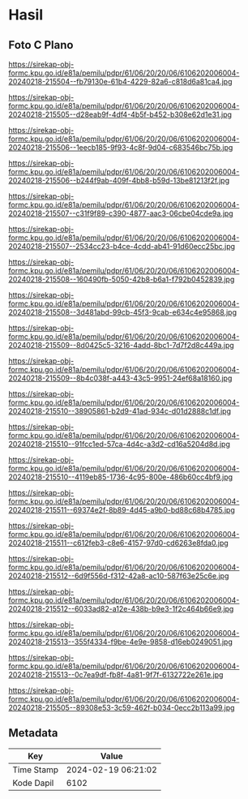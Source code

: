 # Hasil

## Foto C Plano

https://sirekap-obj-formc.kpu.go.id/e81a/pemilu/pdpr/61/06/20/20/06/6106202006004-20240218-215504--fb79130e-61b4-4229-82a6-c818d6a81ca4.jpg

https://sirekap-obj-formc.kpu.go.id/e81a/pemilu/pdpr/61/06/20/20/06/6106202006004-20240218-215505--d28eab9f-4df4-4b5f-b452-b308e62d1e31.jpg

https://sirekap-obj-formc.kpu.go.id/e81a/pemilu/pdpr/61/06/20/20/06/6106202006004-20240218-215506--1eecb185-9f93-4c8f-9d04-c683546bc75b.jpg

https://sirekap-obj-formc.kpu.go.id/e81a/pemilu/pdpr/61/06/20/20/06/6106202006004-20240218-215506--b244f9ab-409f-4bb8-b59d-13be81213f2f.jpg

https://sirekap-obj-formc.kpu.go.id/e81a/pemilu/pdpr/61/06/20/20/06/6106202006004-20240218-215507--c31f9f89-c390-4877-aac3-06cbe04cde9a.jpg

https://sirekap-obj-formc.kpu.go.id/e81a/pemilu/pdpr/61/06/20/20/06/6106202006004-20240218-215507--2534cc23-b4ce-4cdd-ab41-91d60ecc25bc.jpg

https://sirekap-obj-formc.kpu.go.id/e81a/pemilu/pdpr/61/06/20/20/06/6106202006004-20240218-215508--160490fb-5050-42b8-b6a1-f792b0452839.jpg

https://sirekap-obj-formc.kpu.go.id/e81a/pemilu/pdpr/61/06/20/20/06/6106202006004-20240218-215508--3d481abd-99cb-45f3-9cab-e634c4e95868.jpg

https://sirekap-obj-formc.kpu.go.id/e81a/pemilu/pdpr/61/06/20/20/06/6106202006004-20240218-215509--8d0425c5-3216-4add-8bc1-7d7f2d8c449a.jpg

https://sirekap-obj-formc.kpu.go.id/e81a/pemilu/pdpr/61/06/20/20/06/6106202006004-20240218-215509--8b4c038f-a443-43c5-9951-24ef68a18160.jpg

https://sirekap-obj-formc.kpu.go.id/e81a/pemilu/pdpr/61/06/20/20/06/6106202006004-20240218-215510--38905861-b2d9-41ad-934c-d01d2888c1df.jpg

https://sirekap-obj-formc.kpu.go.id/e81a/pemilu/pdpr/61/06/20/20/06/6106202006004-20240218-215510--91fcc1ed-57ca-4d4c-a3d2-cd16a5204d8d.jpg

https://sirekap-obj-formc.kpu.go.id/e81a/pemilu/pdpr/61/06/20/20/06/6106202006004-20240218-215510--4119eb85-1736-4c95-800e-486b60cc4bf9.jpg

https://sirekap-obj-formc.kpu.go.id/e81a/pemilu/pdpr/61/06/20/20/06/6106202006004-20240218-215511--69374e2f-8b89-4d45-a9b0-bd88c68b4785.jpg

https://sirekap-obj-formc.kpu.go.id/e81a/pemilu/pdpr/61/06/20/20/06/6106202006004-20240218-215511--c612feb3-c8e6-4157-97d0-cd6263e8fda0.jpg

https://sirekap-obj-formc.kpu.go.id/e81a/pemilu/pdpr/61/06/20/20/06/6106202006004-20240218-215512--6d9f556d-f312-42a8-ac10-587f63e25c6e.jpg

https://sirekap-obj-formc.kpu.go.id/e81a/pemilu/pdpr/61/06/20/20/06/6106202006004-20240218-215512--6033ad82-a12e-438b-b9e3-1f2c464b66e9.jpg

https://sirekap-obj-formc.kpu.go.id/e81a/pemilu/pdpr/61/06/20/20/06/6106202006004-20240218-215513--355f4334-f9be-4e9e-9858-d16eb0249051.jpg

https://sirekap-obj-formc.kpu.go.id/e81a/pemilu/pdpr/61/06/20/20/06/6106202006004-20240218-215513--0c7ea9df-fb8f-4a81-9f7f-6132722e261e.jpg

https://sirekap-obj-formc.kpu.go.id/e81a/pemilu/pdpr/61/06/20/20/06/6106202006004-20240218-215505--89308e53-3c59-462f-b034-0ecc2b113a99.jpg


## Metadata

| Key        | Value               |
| ---------- | ------------------- |
| Time Stamp | 2024-02-19 06:21:02 |
| Kode Dapil | 6102                |




